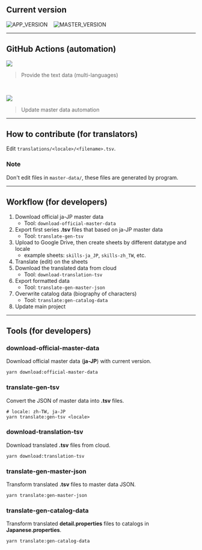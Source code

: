 ## Current version

![APP_VERSION](https://img.shields.io/badge/dynamic/json?color=blue&label=AppVersion&prefix=v&query=%24.appVersion&url=https%3A%2F%2Fraw.githubusercontent.com%2Fliveahero-community%2Ftranslations%2Fmain%2Fmaster-data%2Fversion.json) &nbsp;&nbsp; ![MASTER_VERSION](https://img.shields.io/badge/dynamic/json?color=blue&label=MasterVersion&query=%24.masterVersion&url=https%3A%2F%2Fraw.githubusercontent.com%2Fliveahero-community%2Ftranslations%2Fmain%2Fmaster-data%2Fversion.json)

---

## GitHub Actions (automation)

[![](https://github.com/liveahero-community/translations/workflows/deploy%20gh-pages/badge.svg)](https://github.com/liveahero-community/translations/actions?query=workflow%3A%22deploy+gh-pages%22)
> Provide the text data (multi-languages)

<br/>

[![](https://github.com/liveahero-community/translations/workflows/auto%20update/badge.svg)](https://github.com/liveahero-community/translations/actions?query=workflow%3A%22auto+update%22)
> Update master data automation

---

## How to contribute (for translators)

Edit `translations/<locale>/<filename>.tsv`.

### Note

Don't edit files in `master-data/`, these files are generated by program.

---

## Workflow (for developers)

1. Download official ja-JP master data
    * Tool: `download-official-master-data`
2. Export first series **.tsv** files that based on ja-JP master data
    * Tool: `translate-gen-tsv`
3. Upload to Google Drive, then create sheets by different datatype and locale
    * example sheets: `skills-ja_JP`, `skills-zh_TW`, etc.
4. Translate (edit) on the sheets
5. Download the translated data from cloud
    * Tool: `download-translation-tsv`
6. Export formatted data
    * Tool: `translate-gen-master-json`
7. Overwrite catalog data (biography of characters)
    * Tool: `translate:gen-catalog-data`
8. Update main project

---

## Tools (for developers)

### download-official-master-data

Download official master data (**ja-JP**) with current version.

```shell
yarn download:official-master-data
```

### translate-gen-tsv

Convert the JSON of master data into **.tsv** files.

```shell
# locale: zh-TW, ja-JP
yarn translate:gen-tsv <locale>
```

### download-translation-tsv

Download translated **.tsv** files from cloud.

```shell
yarn download:translation-tsv
```

### translate-gen-master-json

Transform translated **.tsv** files to master data JSON.

```shell
yarn translate:gen-master-json
```

### translate-gen-catalog-data

Transform translated **detail.properties** files to catalogs in **Japanese.properties**.

```shell
yarn translate:gen-catalog-data
```
